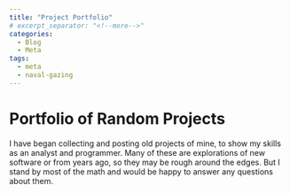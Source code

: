 ```yaml
---
title: "Project Portfolio"
# excerpt_separator: "<!--more-->"
categories:
  - Blog
  - Meta
tags:
  - meta
  - naval-gazing
---
```


# Portfolio of Random Projects

I have began collecting and posting old projects of mine, to show my skills as an analyst and programmer. Many of these are explorations of new software or from years ago, so they may be rough around the edges. But I stand by most of the math and would be happy to answer any questions about them.

